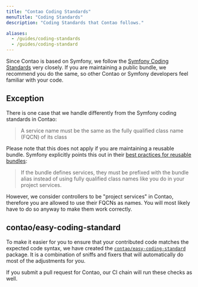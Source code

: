 ```yaml
---
title: "Contao Coding Standards"
menuTitle: "Coding Standards"
description: "Coding Standards that Contao follows."

aliases:
  - /guides/coding-standards
  - /guides/coding-standard
---
```


Since Contao is based on Symfony, we follow the [Symfony Coding Standards][1] very closely. If you are maintaining a
public bundle, we recommend you do the same, so other Contao or Symfony developers feel familiar with your code.

## Exception

There is one case that we handle differently from the Symfony coding standards in Contao:

> A service name must be the same as the fully qualified class name (FQCN) of its class

Please note that this does not apply if you are maintaining a reusable bundle. Symfony explicitly points this out in
their [best practices for reusable bundles][3]:

> If the bundle defines services, they must be prefixed with the bundle alias instead of using fully qualified class
> names like you do in your project services.

However, we consider controllers to be "project services" in Contao, therefore you are allowed to use their FQCNs as
names. You will most likely have to do so anyway to make them work correctly.

## contao/easy-coding-standard

To make it easier for you to ensure that your contributed code matches the expected code syntax, we have created the
[`contao/easy-coding-standard`][4] package. It is a combination of sniffs and fixers that will automatically do most
of the adjustments for you.

If you submit a pull request for Contao, our CI chain will run these checks as well.

[1]: https://symfony.com/doc/current/contributing/code/standards.html
[2]: https://blog.blackfire.io/php-7-performance-improvements-encapsed-strings-optimization.html
[3]: https://symfony.com/doc/current/bundles/best_practices.html#services
[4]: https://github.com/contao/easy-coding-standard
